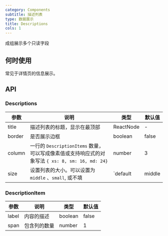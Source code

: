 ```yaml
---
category: Components
subtitle: 描述列表
type: 数据展示
title: Descriptions
cols: 1
---
```


成组展示多个只读字段

## 何时使用

常见于详情页的信息展示。

## API

### Descriptions

| 参数 | 说明 | 类型 | 默认值 |
| --- | --- | --- | --- |
| title | 描述列表的标题，显示在最顶部 | ReactNode | - |
| border | 是否展示边框 | boolean  | false |
| column | 一行的 `DescriptionItems` 数量，可以写成像素值或支持响应式的对象写法 `{ xs: 8, sm: 16, md: 24}` | number  | 3 |
| size | 设置列表的大小。可以设置为 `middle` 、`small`, 或不填 | `default | middle | small` | false |

### DescriptionItem

| 参数 | 说明 | 类型 | 默认值 |
| --- | --- | --- | --- |
| label | 内容的描述 | boolean  | false |
| span  | 包含列的数量 | number  | 1 |
